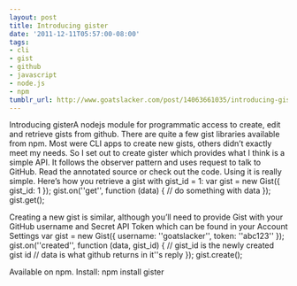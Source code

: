 ```yaml
---
layout: post
title: Introducing gister
date: '2011-12-11T05:57:00-08:00'
tags:
- cli
- gist
- github
- javascript
- node.js
- npm
tumblr_url: http://www.goatslacker.com/post/14063661035/introducing-gister
---
```

Introducing gisterA nodejs module for programmatic access to create, edit and retrieve gists from github.
There are quite a few gist libraries available from npm. Most were CLI apps to create new gists, others didn’t exactly meet my needs. So I set out to create gister which provides what I think is a simple API. It follows the observer pattern and uses request to talk to GitHub.
Read the annotated source or check out the code.
Using it is really simple. Here’s how you retrieve a gist with gist_id = 1:
var gist = new Gist({ gist_id: 1 });
gist.on(''get'', function (data) {
  // do something with data
});
gist.get();

Creating a new gist is similar, although you’ll need to provide Gist with your GitHub username and Secret API Token which can be found in your Account Settings
var gist = new Gist({ username: ''goatslacker'', token: ''abc123'' });
gist.on(''created'', function (data, gist_id) {
  // gist_id is the newly created gist id
  // data is what github returns in it''s reply
});
gist.create();

Available on npm. Install:
npm install gister
